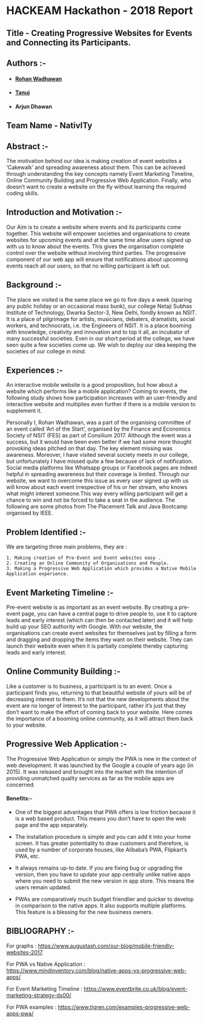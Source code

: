 # HACKEAM Hackathon - 2018 Report


##  Title - Creating Progressive Websites for Events and Connecting its Participants.

##  Authors :- 	
   * #### [Rohan Wadhawan](https://github.com/rohan598 "Github profile")
   * #### [Tanuj](https://github.com/Tanuj9043 "Github profile") 
   * #### Arjun Dhawan

##  Team Name - NativITy

##  Abstract :- 
The motivation behind our idea is making creation of event websites a ‘Cakewalk’ and spreading awareness about them. This can be achieved through understanding the key concepts namely  Event Marketing Timeline, Online Community Building and Progressive Web Application. Finally, who doesn’t want to create a website on the fly without learning the required coding skills.

## Introduction and Motivation :-
Our Aim is to create a website where events and its participants come together. This website will empower societies and organisations to create websites for upcoming events and at the same time allow users signed up with us to know about the events. This gives the organisation complete control over the website without involving third parties. The progressive component of our web app will ensure that notifications about upcoming events reach all our users, so that no willing participant is left out. 

## Background :-  
The place we visited is the same place we go to five days a week (sparing any public holiday or an occasional mass bunk), our college Netaji Subhas Institute of Technology, Dwarka Sector-3, New Delhi, fondly known as NSIT. It is a place of pilgrimage for artists, musicians, debaters, dramatists, social workers, and technocrats, i.e. the Engineers of NSIT. It is a place booming with knowledge, creativity and innovation and to top it all, an incubator of many successful societies. Even in our short period at the college, we have seen quite a few societies come up. We wish to deploy our idea keeping the societies of our college in mind.

## Experiences :-
An interactive mobile website is a good proposition, but how about a website which performs like a mobile application? Coming to events, the following study shows how participation increases with an user-friendly and interactive website and multiplies even further if there is a mobile version to supplement it. 

Personally I, Rohan Wadhawan, was a part of the organising committee of an event called ‘Art of the Start’, organised by the Finance and Economics Society of NSIT (FES) as part of Consilium 2017. Although the event was a success, but it would have been even better if we had some more thought provoking ideas pitched on that day. The key element missing was awareness. Moreover, I have visited several society meets in our college, but unfortunately I have missed quite a few because of lack of notification. Social media platforms like Whatsapp groups or Facebook pages are indeed helpful in spreading awareness but their coverage is limited. Through our website, we want to overcome this issue as every user signed up with us will know about each event irrespective of his or her stream, who knows what might interest someone.This way every willing participant will get a chance to win and not be forced to take a seat in the audience.
The following are some photos from The Placement Talk and Java Bootcamp organised by IEEE.

## Problem Identified :-	
We are targeting three main problems, they are :
      
	1. Making creation of Pre-Event and Event websites easy .
	2. Creating an Online Community of Organisations and People.
	3. Making a Progressive Web Application which provides a Native Mobile Application experience.

## Event Marketing Timeline :- 

Pre-event website is as important as an event website. By creating a pre-event page, you can have a central page to drive people to, use it to capture leads and early interest (which can then be contacted later) and it will help build up your SEO authority with Google.
With our website, the organisations can create event websites for themselves just by filling a form and dragging and dropping the items they want on their website. They can launch their website even when it is partially complete thereby capturing leads and early interest.

## Online Community Building :-
Like a customer is to business, a participant is to an event. Once a participant finds you, returning to that beautiful website of yours will be of decreasing interest to them. It’s not that the new developments about the event are no longer of interest to the participant, rather it’s just that they don’t want to make the effort of coming back to your website. Here comes the importance of a booming online community, as it will attract them back to your website.


## Progressive Web Application :-
The Progressive Web Application or simply the PWA is new in the context of web development. It was launched by the Google a couple of years ago (in 2015). It was released and brought into the market with the intention of providing unmatched quality services as far as the mobile apps are concerned.

#### Benefits:- 
  * One of the biggest advantages that PWA offers is low friction because it is a web based product. This means you don’t have to open the web page and the app separately. 

  * The installation procedure is simple and you can add it into your home screen. It has greater potentiality to draw customers and therefore, is used by a number of corporate houses, like Alibaba’s PWA, Flipkart’s PWA, etc.

  * It always remains up-to date. If you are fixing bug or upgrading the version, then you have to update your app centrally unlike native apps where you need to submit the new version in app store. This means the users remain updated.

  * PWAs are comparatively much budget friendlier and quicker to develop in comparison to the native apps. It also supports multiple platforms. This feature is a blessing for the new business owners.


## BIBLIOGRAPHY :-

For graphs : https://www.augustash.com/our-blog/mobile-friendly-websites-2017

For PWA vs Native  Application : https://www.mindinventory.com/blog/native-apps-vs-progressive-web-apps/

For Event Marketing Timeline : https://www.eventbrite.co.uk/blog/event-marketing-strategy-ds00/

For PWA examples : https://www.tigren.com/examples-progressive-web-apps-pwa/

